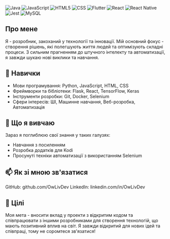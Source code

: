 ![Java](https://img.shields.io/badge/-Java-333333?style=flat&logo=Java&logoColor=007396)
![JavaScript](https://img.shields.io/badge/-JavaScript-333333?style=flat&logo=javascript)
![HTML5](https://img.shields.io/badge/-HTML5-333333?style=flat&logo=HTML5)
![CSS](https://img.shields.io/badge/-CSS-333333?style=flat&logo=CSS3&logoColor=1572B6)
![Flutter](https://img.shields.io/badge/-Flutter-333333?style=flat&logo=Flutter)
![React](https://img.shields.io/badge/-React-333333?style=flat&logo=react)
![React Native](https://img.shields.io/badge/-React%20Native-333333?style=flat&logo=react)
![Jest](https://img.shields.io/badge/-Jest-333333?style=flat&logo=jest)
![MySQL](https://img.shields.io/badge/-MySQL-333333?style=flat&logo=mysql)


## Про мене
Я - розробник, закоханий у технології та інновації. Мій основний фокус - створення рішень, які полегшують життя людей та оптимізують складні процеси. З сильним прагненням до штучного інтелекту та автоматизації, я завжди шукаю нові виклики та навчання.

## 🚀 Навички
- Мови програмування: Python, JavaScript, HTML, CSS
- Фреймворки та бібліотеки: Flask, React, TensorFlow, Keras
- Інструменти розробки: Git, Docker, Selenium
- Сфери інтересів: ШІ, Машинне навчання, Веб-розробка, Автоматизація


## 🌱 Що я вивчаю
Зараз я поглиблюю свої знання у таких галузях:

- Навчання з посиленням
- Розробка додатків для Kodi
- Просунуті техніки автоматизації з використанням Selenium

## 📫 Як зі мною зв'язатися
GitHub: github.com/OwLivDev
LinkedIn: linkedin.com/in/OwLivDev



##  🎯 Цілі
Моя мета - вносити вклад у проекти з відкритим кодом та співпрацювати з іншими розробниками для створення технологій, що мають позитивний вплив на світ. Я завжди відкритий для нових ідей та співпраці, тому не соромтеся зв'язатися!
